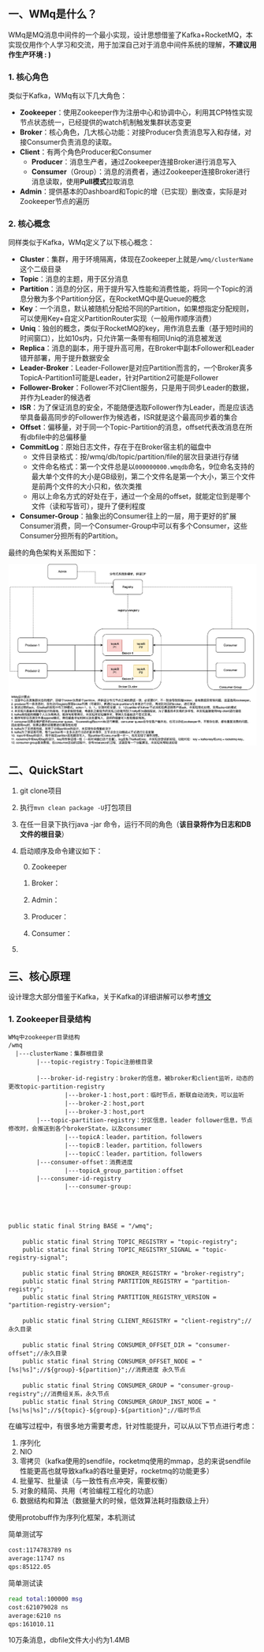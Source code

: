 ## 一、WMq是什么？

WMq是MQ消息中间件的一个最小实现，设计思想借鉴了Kafka+RocketMQ，本实现仅用作个人学习和交流，用于加深自己对于消息中间件系统的理解，**不建议用作生产环境 : )**

### 1. 核心角色

类似于Kafka，WMq有以下几大角色：

- **Zookeeper**：使用Zookeeper作为注册中心和协调中心，利用其CP特性实现节点状态统一，已经提供的watch机制触发集群状态变更
- **Broker**：核心角色，几大核心功能：对接Producer负责消息写入和存储，对接Consumer负责消息的读取。
- **Client**：有两个角色Producer和Consumer
  - **Producer**：消息生产者，通过Zookeeper连接Broker进行消息写入
  - **Consumer**（Group）：消息的消费者，通过Zookeeper连接Broker进行消息读取，使用**Pull模式**拉取消息
- **Admin**：提供基本的Dashboard和Topic的增（已实现）删改查，实际是对Zookeeper节点的遍历



### 2. 核心概念

同样类似于Kafka，WMq定义了以下核心概念：

- **Cluster**：集群，用于环境隔离，体现在Zookeeper上就是`/wmq/clusterName`这个二级目录
- **Topic**：消息的主题，用于区分消息
- **Partition**：消息的分区，用于提升写入性能和消费性能，将同一个Topic的消息分散为多个Partition分区，在RocketMQ中是Queue的概念
- **Key**：一个消息，默认被随机分配给不同的Partition，如果想指定分配规则，可以使用Key+自定义PartitionRouter实现（一般用作顺序消费）
- **Uniq**：独创的概念，类似于RocketMQ的key，用作消息去重（基于短时间的时间窗口），比如10s内，只允许第一条带有相同Uniq的消息被发送
- **Replica**：消息的副本，用于提升高可用，在Broker中副本Follower和Leader错开部署，用于提升数据安全
- **Leader-Broker**：Leader-Follower是对应Partition而言的，一个Broker真多TopicA-Partition1可能是Leader，针对Partition2可能是Follower
- **Follower-Broker**：Follower不对Client服务，只是用于同步Leader的数据，并作为Leader的候选者
- **ISR**：为了保证消息的安全，不能随便选取Follower作为Leader，而是应该选举具备最高同步的Follower作为候选者，ISR就是这个最高同步着的集合
- **Offset**：偏移量，对于同一个Topic-Partition的消息，offset代表改消息在所有dbfile中的总偏移量
- **CommitLog**：原始日志文件，存在于在Broker宿主机的磁盘中
  - 文件目录格式：按/wmq/db/topic/partition/file的层次目录进行存储
  - 文件命名格式：第一个文件总是以`000000000.wmqdb`命名，9位命名支持的最大单个文件的大小是GB级别，第二个文件名是第一个大小，第三个文件是前两个文件的大小只和，依次类推
  - 用以上命名方式的好处在于，通过一个全局的offset，就能定位到是哪个文件（读和写皆可），提升了便利程度
- **Consumer-Group**：抽象出的Consumer往上的一层，用于更好的扩展Consumer消费，同一个Consumer-Group中可以有多个Consumer，这些Consumer分担所有的Partition。



最终的角色架构关系图如下：

![wmq.drawio](imgs/wmq.drawio-4427415.svg)





## 二、QuickStart

1. git clone项目

2. 执行`mvn clean package -U`打包项目

3. 在任一目录下执行java -jar 命令，运行不同的角色（**该目录将作为日志和DB文件的根目录**）

4. 启动顺序及命令建议如下：

   0. Zookeeper

   1. Broker：
   2. Admin：
   3. Producer：
   4. Consumer：

5. 



## 三、核心原理

设计理念大部分借鉴于Kafka，关于Kafka的详细讲解可以参考[博文](https://www.cnblogs.com/makai/p/12720424.html)

### 1. Zookeeper目录结构



```
WMq中zookeeper目录结构
/wmq
  |---clusterName：集群根目录
        |---topic-registry：Topic注册根目录

        |---broker-id-registry：broker的信息，被broker和client监听，动态的更改topic-partition-registry
                |---broker-1：host,port：临时节点，断联自动消失，可以监听
                |---broker-2：host,port
                |---broker-3：host,port
        |---topic-partition-registry：分区信息，leader follower信息，节点修改时，会推送到各个brokerState，以及consumer
                |---topicA：leader，partition，followers
                |---topicB：leader，partition，followers
                |---topicC：leader，partition，followers
        |---consumer-offset：消费进度
                |---topicA_group_partition：offset
        |---consumer-id-registry
                |---consumer-group:
                          
                          
                          
                          
public static final String BASE = "/wmq";

    public static final String TOPIC_REGISTRY = "topic-registry";
    public static final String TOPIC_REGISTRY_SIGNAL = "topic-registry-signal";

    public static final String BROKER_REGISTRY = "broker-registry";
    public static final String PARTITION_REGISTRY = "partition-registry";
    public static final String PARTITION_REGISTRY_VERSION = "partition-registry-version";

    public static final String CLIENT_REGISTRY = "client-registry";//永久目录

    public static final String CONSUMER_OFFSET_DIR = "consumer-offset";//永久目录
    public static final String CONSUMER_OFFSET_NODE = "[%s|%s]";//${group}-${partition}";//消费进度 永久节点

    public static final String CONSUMER_GROUP = "consumer-group-registry";//消费组关系，永久节点
    public static final String CONSUMER_GROUP_INST_NODE = "[%s|%s|%s]";//${topic}-${group}-${partition}";//临时节点

```







在编写过程中，有很多地方需要考虑，针对性能提升，可以从以下节点进行考虑：

1. 序列化
2. NIO
3. 零拷贝（kafka使用的sendfile，rocketmq使用的mmap，总的来说sendfile性能更高也就导致kafka的吞吐量更好，rocketmq的功能更多）
4. 批量写、批量读（与一致性有点冲突，需要权衡）
5. 对象的精简、共用（考验编程工程化的功底）
6. 数据结构和算法（数据量大的时候，低效算法耗时指数级上升）







使用protobuff作为序列化框架，本机测试

简单测试写

```bash
cost:1174783789 ns
average:11747 ns
qps:85122.05
```

简单测试读

```bash
read total:100000 msg 
cost:621079028 ns
average:6210 ns
qps:161010.11
```

10万条消息，dbfile文件大小约为1.4MB






